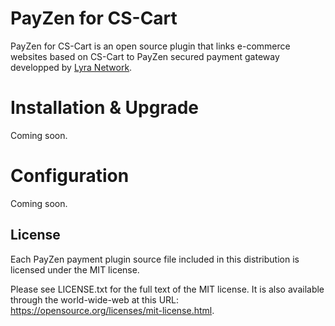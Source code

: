 # PayZen for CS-Cart

PayZen for CS-Cart is an open source plugin that links e-commerce websites based on CS-Cart to PayZen secured payment gateway developped by [Lyra Network](https://www.lyra-network.com/).

# Installation & Upgrade

Coming soon.

# Configuration

Coming soon.

## License

Each PayZen payment plugin source file included in this distribution is licensed under the MIT license.

Please see LICENSE.txt for the full text of the MIT license. It is also available through the world-wide-web at this URL: https://opensource.org/licenses/mit-license.html.
